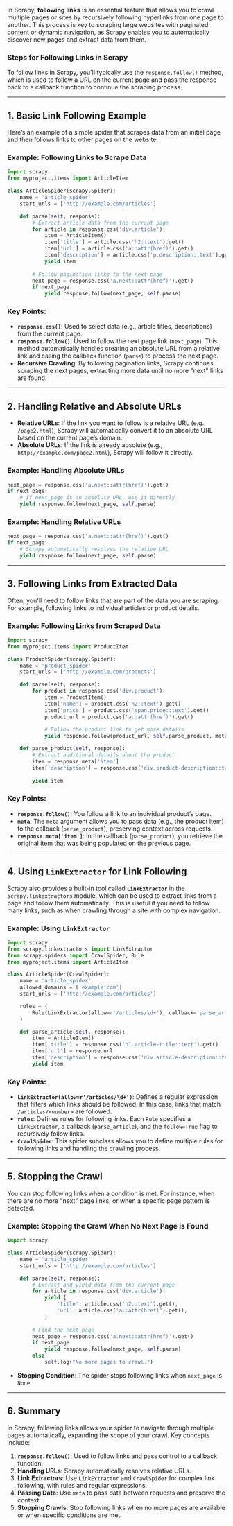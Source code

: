 In Scrapy, **following links** is an essential feature that allows you to crawl multiple pages or sites by recursively following hyperlinks from one page to another. This process is key to scraping large websites with paginated content or dynamic navigation, as Scrapy enables you to automatically discover new pages and extract data from them.

### Steps for Following Links in Scrapy

To follow links in Scrapy, you'll typically use the `response.follow()` method, which is used to follow a URL on the current page and pass the response back to a callback function to continue the scraping process.

---

## 1. **Basic Link Following Example**

Here’s an example of a simple spider that scrapes data from an initial page and then follows links to other pages on the website.

### Example: Following Links to Scrape Data

```python
import scrapy
from myproject.items import ArticleItem

class ArticleSpider(scrapy.Spider):
    name = 'article_spider'
    start_urls = ['http://example.com/articles']

    def parse(self, response):
        # Extract article data from the current page
        for article in response.css('div.article'):
            item = ArticleItem()
            item['title'] = article.css('h2::text').get()
            item['url'] = article.css('a::attr(href)').get()
            item['description'] = article.css('p.description::text').get()
            yield item
        
        # Follow pagination links to the next page
        next_page = response.css('a.next::attr(href)').get()
        if next_page:
            yield response.follow(next_page, self.parse)
```

### Key Points:
- **`response.css()`**: Used to select data (e.g., article titles, descriptions) from the current page.
- **`response.follow()`**: Used to follow the next page link (`next_page`). This method automatically handles creating an absolute URL from a relative link and calling the callback function (`parse`) to process the next page.
- **Recursive Crawling**: By following pagination links, Scrapy continues scraping the next pages, extracting more data until no more "next" links are found.

---

## 2. **Handling Relative and Absolute URLs**

- **Relative URLs**: If the link you want to follow is a relative URL (e.g., `/page2.html`), Scrapy will automatically convert it to an absolute URL based on the current page’s domain.
- **Absolute URLs**: If the link is already absolute (e.g., `http://example.com/page2.html`), Scrapy will follow it directly.

### Example: Handling Absolute URLs

```python
next_page = response.css('a.next::attr(href)').get()
if next_page:
    # If next_page is an absolute URL, use it directly
    yield response.follow(next_page, self.parse)
```

### Example: Handling Relative URLs

```python
next_page = response.css('a.next::attr(href)').get()
if next_page:
    # Scrapy automatically resolves the relative URL
    yield response.follow(next_page, self.parse)
```

---

## 3. **Following Links from Extracted Data**

Often, you'll need to follow links that are part of the data you are scraping. For example, following links to individual articles or product details.

### Example: Following Links from Scraped Data

```python
import scrapy
from myproject.items import ProductItem

class ProductSpider(scrapy.Spider):
    name = 'product_spider'
    start_urls = ['http://example.com/products']

    def parse(self, response):
        for product in response.css('div.product'):
            item = ProductItem()
            item['name'] = product.css('h2::text').get()
            item['price'] = product.css('span.price::text').get()
            product_url = product.css('a::attr(href)').get()
            
            # Follow the product link to get more details
            yield response.follow(product_url, self.parse_product, meta={'item': item})

    def parse_product(self, response):
        # Extract additional details about the product
        item = response.meta['item']
        item['description'] = response.css('div.product-description::text').get()
        
        yield item
```

### Key Points:
- **`response.follow()`**: You follow a link to an individual product’s page.
- **`meta`**: The `meta` argument allows you to pass data (e.g., the product item) to the callback (`parse_product`), preserving context across requests.
- **`response.meta['item']`**: In the callback (`parse_product`), you retrieve the original item that was being populated on the previous page.

---

## 4. **Using `LinkExtractor` for Link Following**

Scrapy also provides a built-in tool called **`LinkExtractor`** in the `scrapy.linkextractors` module, which can be used to extract links from a page and follow them automatically. This is useful if you need to follow many links, such as when crawling through a site with complex navigation.

### Example: Using `LinkExtractor`

```python
import scrapy
from scrapy.linkextractors import LinkExtractor
from scrapy.spiders import CrawlSpider, Rule
from myproject.items import ArticleItem

class ArticleSpider(CrawlSpider):
    name = 'article_spider'
    allowed_domains = ['example.com']
    start_urls = ['http://example.com/articles']

    rules = (
        Rule(LinkExtractor(allow=r'/articles/\d+'), callback='parse_article', follow=True),
    )

    def parse_article(self, response):
        item = ArticleItem()
        item['title'] = response.css('h1.article-title::text').get()
        item['url'] = response.url
        item['description'] = response.css('div.article-description::text').get()
        yield item
```

### Key Points:
- **`LinkExtractor(allow=r'/articles/\d+')`**: Defines a regular expression that filters which links should be followed. In this case, links that match `/articles/<number>` are followed.
- **`rules`**: Defines rules for following links. Each `Rule` specifies a `LinkExtractor`, a callback (`parse_article`), and the `follow=True` flag to recursively follow links.
- **`CrawlSpider`**: This spider subclass allows you to define multiple rules for following links and handling the crawling process.

---

## 5. **Stopping the Crawl**

You can stop following links when a condition is met. For instance, when there are no more "next" page links, or when a specific page pattern is detected.

### Example: Stopping the Crawl When No Next Page is Found

```python
import scrapy

class ArticleSpider(scrapy.Spider):
    name = 'article_spider'
    start_urls = ['http://example.com/articles']

    def parse(self, response):
        # Extract and yield data from the current page
        for article in response.css('div.article'):
            yield {
                'title': article.css('h2::text').get(),
                'url': article.css('a::attr(href)').get(),
            }
        
        # Find the next page
        next_page = response.css('a.next::attr(href)').get()
        if next_page:
            yield response.follow(next_page, self.parse)
        else:
            self.log("No more pages to crawl.")
```

- **Stopping Condition**: The spider stops following links when `next_page` is `None`.

---

## 6. **Summary**

In Scrapy, following links allows your spider to navigate through multiple pages automatically, expanding the scope of your crawl. Key concepts include:

1. **`response.follow()`**: Used to follow links and pass control to a callback function.
2. **Handling URLs**: Scrapy automatically resolves relative URLs.
3. **Link Extractors**: Use `LinkExtractor` and `CrawlSpider` for complex link following, with rules and regular expressions.
4. **Passing Data**: Use `meta` to pass data between requests and preserve the context.
5. **Stopping Crawls**: Stop following links when no more pages are available or when specific conditions are met.


